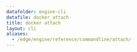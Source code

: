 ```yaml
---
datafolder: engine-cli
datafile: docker_attach
title: docker attach
layout: cli
aliases:
  - /edge/engine/reference/commandline/attach/
---
```

<!--
This page is automatically generated from Docker's source code. If you want to
suggest a change to the text that appears here, open a ticket or pull request
in the source repository on GitHub:

https://github.com/docker/cli
-->


